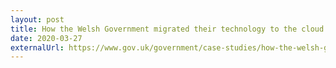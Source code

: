 ```yaml
---
layout: post
title: How the Welsh Government migrated their technology to the cloud
date: 2020-03-27
externalUrl: https://www.gov.uk/government/case-studies/how-the-welsh-government-migrated-their-technology-to-the-cloud
---
```

